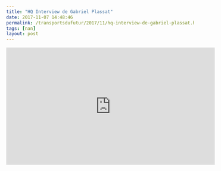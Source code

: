 ```yaml
---
title: "HQ Interview de Gabriel Plassat"
date: 2017-11-07 14:48:46
permalink: /transportsdufutur/2017/11/hq-interview-de-gabriel-plassat.html
tags: [nan]
layout: post
---
```


<iframe width="560" height="315" src="https://www.youtube.com/embed/iEuxkUmCKD8&t=13s" frameborder="0" allowfullscreen></iframe>
